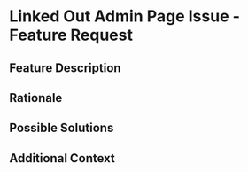 # Linked Out Admin Page Issue - Feature Request

## Feature Description

<!-- Describe the feature you would like to request in detail. What functionality would it add to the Linked Out Admin Page? -->

## Rationale

<!-- Explain why this feature is important and how it would benefit the project. -->

## Possible Solutions

<!-- Provide any ideas or approaches for implementing this feature. If unsure, leave this section for discussion. -->

## Additional Context

<!-- Add any other context, screenshots, or examples related to the feature request, if applicable. -->
